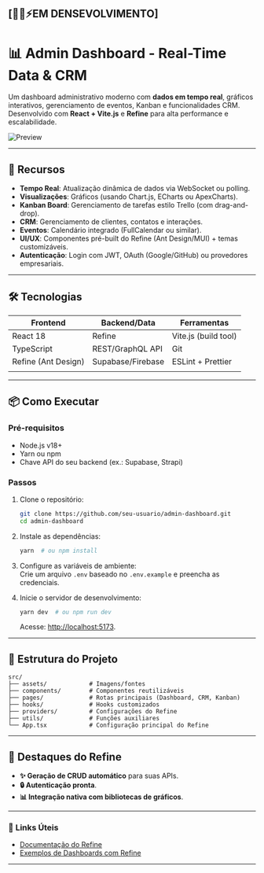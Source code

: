 [👨‍💻⚡EM DENSEVOLVIMENTO]
---

# 📊 **Admin Dashboard - Real-Time Data & CRM**  

Um dashboard administrativo moderno com **dados em tempo real**, gráficos interativos, gerenciamento de eventos, Kanban e funcionalidades CRM. Desenvolvido com **React + Vite.js** e **Refine** para alta performance e escalabilidade.  

![Preview](https://images.unsplash.com/photo-1687603917313-ccae1a289a9d?q=80&w=1170&auto=format&fit=crop&ixlib=rb-4.1.0&ixid=M3wxMjA3fDB8MHxwaG90by1wYWdlfHx8fGVufDB8fHx8fA%3D%3D) 

---

## 🚀 **Recursos**  
- **Tempo Real**: Atualização dinâmica de dados via WebSocket ou polling.  
- **Visualizações**: Gráficos (usando Chart.js, ECharts ou ApexCharts).  
- **Kanban Board**: Gerenciamento de tarefas estilo Trello (com drag-and-drop).  
- **CRM**: Gerenciamento de clientes, contatos e interações.  
- **Eventos**: Calendário integrado (FullCalendar ou similar).  
- **UI/UX**: Componentes pré-built do Refine (Ant Design/MUI) + temas customizáveis.  
- **Autenticação**: Login com JWT, OAuth (Google/GitHub) ou provedores empresariais.  

---

## 🛠️ **Tecnologias**  
| **Frontend**       | **Backend/Data**      | **Ferramentas**          |  
|---------------------|-----------------------|--------------------------|  
| React 18            | Refine                | Vite.js (build tool)     |  
| TypeScript          | REST/GraphQL API      | Git                      |  
| Refine (Ant Design) | Supabase/Firebase     | ESLint + Prettier        |  
|                     |                       |                          |  

---

## 📦 **Como Executar**  

### **Pré-requisitos**  
- Node.js v18+  
- Yarn ou npm  
- Chave API do seu backend (ex.: Supabase, Strapi)  

### **Passos**  
1. Clone o repositório:  
   ```bash  
   git clone https://github.com/seu-usuario/admin-dashboard.git  
   cd admin-dashboard  
   ```  

2. Instale as dependências:  
   ```bash  
   yarn  # ou npm install  
   ```  

3. Configure as variáveis de ambiente:  
   Crie um arquivo `.env` baseado no `.env.example` e preencha as credenciais.  

4. Inicie o servidor de desenvolvimento:  
   ```bash  
   yarn dev  # ou npm run dev  
   ```  
   Acesse: [http://localhost:5173](http://localhost:5173).  

---

## 🧩 **Estrutura do Projeto**  
```  
src/  
├── assets/            # Imagens/fontes  
├── components/        # Componentes reutilizáveis  
├── pages/             # Rotas principais (Dashboard, CRM, Kanban)  
├── hooks/             # Hooks customizados  
├── providers/         # Configurações do Refine   
├── utils/             # Funções auxiliares  
└── App.tsx            # Configuração principal do Refine  
```  

---

## 🌟 **Destaques do Refine**  
- **✨ Geração de CRUD automático** para suas APIs.  
- **🔒 Autenticação pronta**.  
- **📊 Integração nativa com bibliotecas de gráficos**.  

--- 

### 🔗 **Links Úteis**  
- [Documentação do Refine](https://refine.dev/docs/)  
- [Exemplos de Dashboards com Refine](https://github.com/refinedev/refine/tree/master/examples)  

--- 